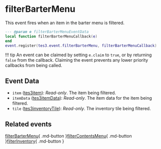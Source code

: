 # filterBarterMenu
<div class="search_terms" style="display: none">filterbartermenu</div>

<!---
	This file is autogenerated. Do not edit this file manually. Your changes will be ignored.
	More information: https://github.com/MWSE/MWSE/tree/master/docs
-->

This event fires when an item in the barter menu is filtered.

```lua
--- @param e filterBarterMenuEventData
local function filterBarterMenuCallback(e)
end
event.register(tes3.event.filterBarterMenu, filterBarterMenuCallback)
```

!!! tip
	An event can be claimed by setting `e.claim` to `true`, or by returning `false` from the callback. Claiming the event prevents any lower priority callbacks from being called.

## Event Data

* `item` ([tes3item](../types/tes3item.md)): *Read-only*. The item being filtered.
* `itemData` ([tes3itemData](../types/tes3itemData.md)): *Read-only*. The item data for the item being filtered.
* `tile` ([tes3inventoryTile](../types/tes3inventoryTile.md)): *Read-only*. The inventory tile being filtered.


## Related events

[filterBarterMenu](./filterBarterMenu.md){ .md-button }[filterContentsMenu](./filterContentsMenu.md){ .md-button }[filterInventory](./filterInventory.md){ .md-button }

